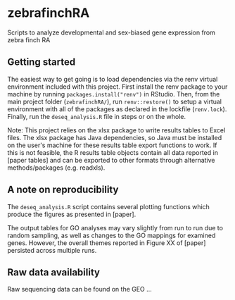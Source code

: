 # zebrafinchRA
Scripts to analyze developmental and sex-biased gene expression from zebra finch RA

## Getting started

The easiest way to get going is to load dependencies via the renv virtual environment included with this project. First install the renv package to your machine by running `packages.install("renv")` in RStudio. Then, from the main project folder (`zebrafinchRA/`), run `renv::restore()` to setup a virtual environment with all of the packages as declared in the lockfile (`renv.lock`). Finally, run the `deseq_analysis.R` file in steps or on the whole.

Note: This project relies on the xlsx package to write results tables to Excel files. The xlsx package has Java dependencies, so Java must be installed on the user's machine for these results table export functions to work. If this is not feasible, the R results table objects contain all data reported in [paper tables] and can be exported to other formats through alternative methods/packages (e.g. readxls).

## A note on reproducibility

The `deseq_analysis.R` script contains several plotting functions which produce the figures as presented in [paper].

The output tables for GO analyses may vary slightly from run to run due to random sampling, as well as changes to the GO mappings for examined genes. However, the overall themes reported in Figure XX of [paper] persisted across multiple runs.

## Raw data availability

Raw sequencing data can be found on the GEO ...